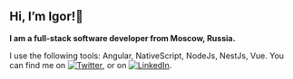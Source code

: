 <h2>Hi, I’m Igor!🤘</h2>

**I am a full-stack software developer from Moscow, Russia.**

I use the following tools: Angular, NativeScript, NodeJs, NestJs, Vue.
You can find me on [![Twitter][1.1]][1],  or on [![LinkedIn][1.2]][2]. 


<!-- icons without padding -->
[1.1]: https://i.imgur.com/yuWnkMx.png
[1.2]: https://i.imgur.com/nsGBWPV.png

<!-- links to your social media accounts -->
[1]: https://twitter.com/Bezlepkin
[2]: https://www.linkedin.com/in/igor-bezlepkin
